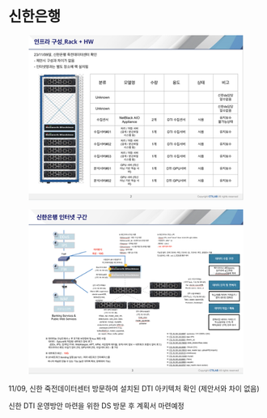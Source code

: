 # 신한은행

<figure><img src="../../.gitbook/assets/image (17).png" alt=""><figcaption></figcaption></figure>



<figure><img src="../../.gitbook/assets/image.png" alt=""><figcaption></figcaption></figure>





11/09, 신한 죽전데이터센터 방문하여 설치된 DTI 아키텍처 확인 (제안서와 차이 없음)&#x20;

&#x20;          신한 DTI 운영방안 마련을 위한 DS 방문 후 계획서 마련예정
